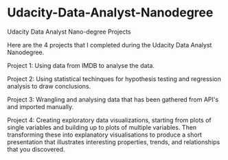 # Udacity-Data-Analyst-Nanodegree
Udacity Data Analyst Nano-degree Projects

Here are the 4 projects that I completed during the Udacity Data Analyst Nanodegree. 

Project 1:
Using data from IMDB to analyse the data.

Project 2:
Using statistical techinques for hypothesis testing and regression analysis to draw conclusions.

Project 3:
Wrangling and analysing data that has been gathered from API's and imported manually.

Project 4:
Creating exploratory data visualizations, starting from plots of single variables and building up to plots of multiple variables. Then transforming these into explanatory visualisations to produce a short presentation that illustrates interesting properties, trends, and relationships that you discovered.
